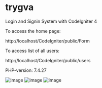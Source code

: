 # trygva
Login and Signin System with CodeIgniter 4

To access the home page:

http://localhost/CodeIgniter/public/Form

To access list of all users:

http://localhost/CodeIgniter/public/users

PHP-version: 7.4.27

![image](https://user-images.githubusercontent.com/43953894/147985281-27018e62-fef6-4842-a6b5-bedfe82a0a78.png)
![image](https://user-images.githubusercontent.com/43953894/147985366-73b642b2-926e-4d57-9719-ca4a35087bbb.png)
![image](https://user-images.githubusercontent.com/43953894/147985386-5b4ea5ac-0352-476e-94c9-92bbcf2a9e15.png)
